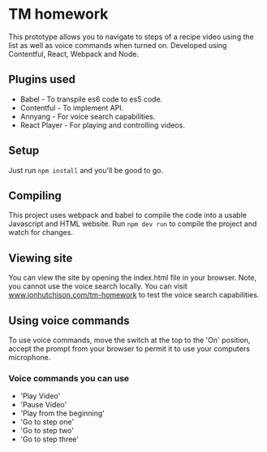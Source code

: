 # TM homework
This prototype allows you to navigate to steps of a recipe video using the list as well as voice commands when turned on. Developed using Contentful, React, Webpack and Node.

## Plugins used
- Babel - To transpile es6 code to es5 code.
- Contentful - To implement API.
- Annyang - For voice search capabilities.
- React Player - For playing and controlling videos.

## Setup
Just run ```npm install``` and you'll be good to go.

## Compiling
This project uses webpack and babel to compile the code into a usable Javascript and HTML website. Run ```npm dev run``` to compile the project and watch for changes.

## Viewing site
You can view the site by opening the index.html file in your browser. Note, you cannot use the voice search locally. You can visit www.jonhutchison.com/tm-homework to test the voice search capabilities.

## Using voice commands
To use voice commands, move the switch at the top to the 'On' position, accept the prompt from your browser to permit it to use your computers microphone. 
### Voice commands you can use
- 'Play Video'
- 'Pause Video'
- 'Play from the beginning'
- 'Go to step one'
- 'Go to step two'
- 'Go to step three'
